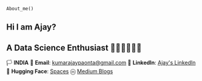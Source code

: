`About_me()`

## Hi I am Ajay?
## A Data Science Enthusiast 👨🏻‍💻👨🏻‍💻

🏳️ **INDIA**
📧 **Email**: kumarajaypaonta@gmail.com 🔗 **LinkedIn**: [Ajay's LinkedIn](https://www.linkedin.com/in/ajay-kumar-72ba861b8/) 
🤗 **Hugging Face**: [Spaces](https://huggingface.co/musk12) ⓜ [Medium Blogs](https://medium.com/@kumarajaypaonta)

 

